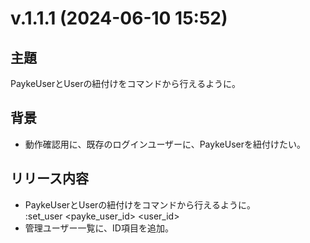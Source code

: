 # v.1.1.1 (2024-06-10 15:52)

## 主題

PaykeUserとUserの紐付けをコマンドから行えるように。

## 背景

- 動作確認用に、既存のログインユーザーに、PaykeUserを紐付けたい。

## リリース内容

- PaykeUserとUserの紐付けをコマンドから行えるように。  
  :set_user <payke_user_id> <user_id>
- 管理ユーザー一覧に、ID項目を追加。

